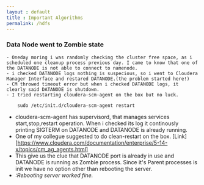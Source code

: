 ```yaml
---
layout : default
title : Important Algorithms
permalink: /hdfs
---
```


### Data Node went to Zombie state

    - Oneday moring i was randomly checking the cluster free space, as i scheduled one cleanup process previous day. I came to know that one of the DATANODE is not able to connect to namenode.
    - i checked DATANODE logs nothing is suspecious, so i went to Cloudera Manager Interface and restared DATANODE.(the problem started here!)
    - CM throwed timeout error but when i checked DATANODE logs, it clearly said DATANODE is shutdown.
    - I tried restarting cloudera-scm-agent on the box but no luck.
		
		sudo /etc/init.d/cloudera-scm-agent restart

   - cloudera-scm-agent has supervisord, that manages services start,stop,restart operation. When i checked its log it continously printing SIGTERM on DATANODE and DATANODE is already running.
  -  One of my collegue suggested to do clean-restart on the box. [Link][https://www.cloudera.com/documentation/enterprise/5-14-x/topics/cm_ag_agents.html]
  -  This give us the clue that DATANODE port is already in use and DATANODE is running as Zombie process. Since it's Parent processes is init we have no option other than rebooting the server.
 - *:Rebooting server worked fine.* 
